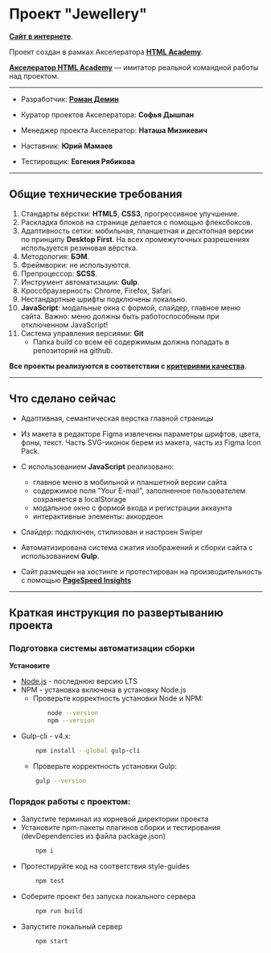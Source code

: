 # Проект "Jewellery"

**[Сайт в интернете](https://demindesign.ru/jewellery/)**.

Проект создан в рамках Акселератора **[HTML Academy](https://htmlacademy.ru/about)**.

**[Акселератор HTML Academy](https://l.htmlacademy.ru/graduates#rec177038888)** — имитатор реальной командной работы над проектом.

* * *
* Разработчик: **[Роман Демин](https://htmlacademy.ru/profile/id219593)**

* Куратор проектов Акселератора: **Софья Дышпан**
* Менеджер проекта Акселератор: **Наташа Мизикевич**
* Наставник: **Юрий Мамаев**
* Тестировщик: **Евгения Рябикова**

* * *
## Общие технические требования

1. Стандарты вёрстки: **HTML5**, **CSS3**, прогрессивное улучшение.
2. Раскладка блоков на странице делается с помощью флексбоксов.
3. Адаптивность сетки: мобильная, планшетная и десктопная версии по принципу **Desktop First**.
На всех промежуточных разрешениях используется резиновая вёрстка.
4. Методология: **БЭМ**.
5. Фреймворки: не используются.
6. Препроцессор: **SCSS**.
7. Инструмент автоматизации: **Gulp**.
8. Кроссбраузерность: Chrome, Firefox, Safari.
9. Нестандартные шрифты подключены локально.
10. **JavaScript**: модальные окна с формой, слайдер, главное меню сайта. Важно: меню должны быть работоспособным при отключенном JavaScript!
12. Система управления версиями: **Git**
    * Папка build со всем её содержимым должна попадать в репозиторий на github.

**Все проекты реализуются в соответствии с [критериями качества](https://www.notion.so/3-eec24ee0d0fd44a6b69562df857f15b1).**

* * *
## Что сделано сейчас

* Адаптивная, семантическая верстка главной страницы
* Из макета в редакторе Figma извлечены параметры шрифтов, цвета, фоны, текст. Часть SVG-иконок берем из макета, часть из Figma Icon Pack.
* C использованием **JavaScript** реализовано:
  - главное меню в мобильной и планшетной версии сайта
  - содержимое поля "Your E-mail", заполненное пользователем сохраняется в localStorage
  - модальное окно с формой входа и регистрации аккаунта
  - интерактивные элементы: аккордеон

* Слайдер: подключен, стилизован и настроен Swiper
* Автоматизирована система сжатия изображений и сборки сайта с использованием **Gulp**.
* Сайт размещен на хостинге и протестирован на производительность c помощью **[PageSpeed Insights]()**


* * *
## Краткая инструкция по развертыванию проекта

### Подготовка системы автоматизации сборки

**Установите**
  * [Node.js](https://nodejs.org/ru/) - последнюю версию LTS
  * NPM - установка включена в установку Node.js
    * Проверьте корректность установки Node и NPM:
        ```bash
            node --version
            npm --version
        ```
  * Gulp-cli - v4.x: 
    ```bash
        npm install --global gulp-cli
    ```
    * Проверьте корректность установки Gulp:
    ```bash
        gulp --version
    ```

### Порядок работы с проектом:
* Запустите терминал из корневой директории проекта
* Установите npm-пакеты плагинов сборки и тестирования (devDependencies из файла package.json) 
  ```bash
      npm i
  ```
* Протестируйте код на соответствия style-guides
  ```bash 
      npm test
  ```
* Соберите проект без запуска локального сервера
  ```bash
      npm run build
  ```
* Запустите локальный сервер
  ```bash
      npm start
  ```
